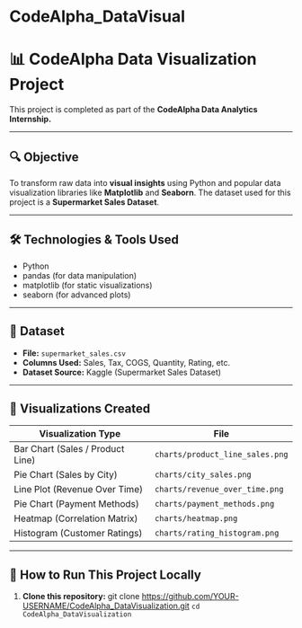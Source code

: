 # CodeAlpha_DataVisual
# 📊 CodeAlpha Data Visualization Project

This project is completed as part of the **CodeAlpha Data Analytics Internship.**

---

## 🔍 Objective
To transform raw data into **visual insights** using Python and popular data visualization libraries like **Matplotlib** and **Seaborn**. The dataset used for this project is a **Supermarket Sales Dataset**.

---

## 🛠️ Technologies & Tools Used
- Python
- pandas (for data manipulation)
- matplotlib (for static visualizations)
- seaborn (for advanced plots)

---

## 📂 Dataset
- **File:** `supermarket_sales.csv`
- **Columns Used:** Sales, Tax, COGS, Quantity, Rating, etc.
- **Dataset Source:** Kaggle (Supermarket Sales Dataset)

---

## 🎨 Visualizations Created

| Visualization Type             | File                              |
|--------------------------------|-----------------------------------|
| Bar Chart (Sales / Product Line)| `charts/product_line_sales.png`    |
| Pie Chart (Sales by City)       | `charts/city_sales.png`            |
| Line Plot (Revenue Over Time)   | `charts/revenue_over_time.png`     |
| Pie Chart (Payment Methods)     | `charts/payment_methods.png`       |
| Heatmap (Correlation Matrix)    | `charts/heatmap.png`               |
| Histogram (Customer Ratings)    | `charts/rating_histogram.png`      |

---

## 🚀 How to Run This Project Locally

1. **Clone this repository:**
git clone https://github.com/YOUR-USERNAME/CodeAlpha_DataVisualization.git
```cd CodeAlpha_DataVisualization```
